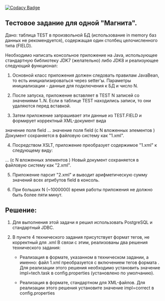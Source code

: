 [![Codacy Badge](https://api.codacy.com/project/badge/Grade/6db5949932f040c6aef91611b8c15e7d)](https://www.codacy.com/app/promoscow/2017-08-18_test_task?utm_source=github.com&amp;utm_medium=referral&amp;utm_content=promoscow/2017-08-18_test_task&amp;utm_campaign=Badge_Grade)

<h2>Тестовое задание для одной "Магнита".</h2>

Дано: таблица TEST в произвольной БД (использование in memory баз данных не рекомендуется), содержащая один столбец целочисленного типа (FIELD).

Необходимо написать консольное приложение на Java, использующее стандартную библиотеку JDK7 (желательно) либо JDK8 и реализующее следующий функционал:

1. Основной класс приложения должен следовать правилам JavaBean, то есть инициализироваться через setter'ы. Параметры инициализации - данные для подключения к БД и число N. 

2. После запуска, приложение вставляет в TEST N записей со значениями 1..N. Если в таблице TEST находились записи, то они удаляются перед вставкой.

3. Затем приложение запрашивает эти данные из TEST.FIELD и формирует корректный XML-документ вида
<entries>
    <entry>
        <field>значение поля field</field>
    </entry>
    ...
    <entry>
        <field>значение поля field</field>
    </entry>
</entries>
(с N вложенных элементов <entry>)
Документ сохраняется в файловую систему как "1.xml".

4. Посредством XSLT, приложение преобразует содержимое "1.xml" к следующему виду:
<entries>
    <entry field="значение поля field">
    ...
    <entry field="значение поля field">
</entries>
(с N вложенных элементов <entry>)
Новый документ сохраняется в файловую систему как "2.xml".

5. Приложение парсит "2.xml" и выводит арифметическую сумму значений всех атрибутов field в консоль. 

6. При больших N (~1000000) время работы приложения не должно быть более пяти минут.

<h2>Решение:</h2>

1. Для выполнения этой задачи я решил использовать PostgreSQL и стандартный JDBC.

2. В пункте 4 технического задания присутствует формат тегов, не корректный для .xml
В связи с этим, реализованы два решения технического задания:
    - Реализация в формате, указанном в техническом задании, а именно: файл 1.xml преобразуется с включением тегов формата <entry field="value">. Для реализации этого решения необходимо установить значение impl=tech.task в config.properties (установлено по умолчанию).
    
    - Реализация в формате, стандартном для XML-файлов. Для реализации этого решения установите значение impl=correct в config.properties
